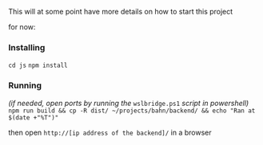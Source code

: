 This will at some point have more details on how to start this project

for now:

### Installing
`cd js`
`npm install`

### Running
*(if needed, open ports by running the* `wslbridge.ps1` *script in powershell)*
`npm run build && cp -R dist/ ~/projects/bahn/backend/ && echo "Ran at $(date +"%T")"`

then open `http://[ip address of the backend]/` in a browser